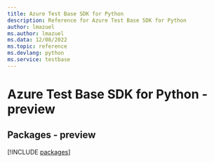 ```yaml
---
title: Azure Test Base SDK for Python
description: Reference for Azure Test Base SDK for Python
author: lmazuel
ms.author: lmazuel
ms.data: 12/08/2022
ms.topic: reference
ms.devlang: python
ms.service: testbase
---
```

# Azure Test Base SDK for Python - preview
## Packages - preview
[!INCLUDE [packages](test-base-index.md)]